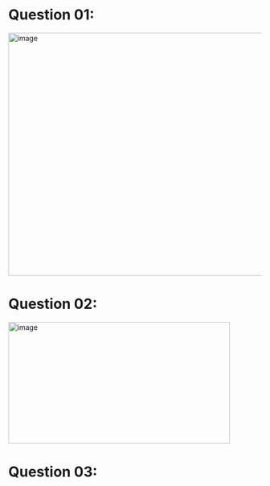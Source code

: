 # Question 01:
<img width="518" height="483" alt="image" src="https://github.com/user-attachments/assets/9379f1bb-2aa9-4b0c-adb6-96d64289e0c3" />

# Question 02:
<img width="441" height="242" alt="image" src="https://github.com/user-attachments/assets/927fd90d-e30b-43b7-9dd5-c1abb4cdf17a" />

# Question 03:
